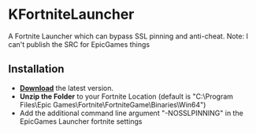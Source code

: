 # KFortniteLauncher
A Fortnite Launcher which can bypass SSL pinning and anti-cheat. Note: I can't publish the SRC for EpicGames things

## Installation 
* **[Download](https://github.com/TW-Knrl/KFNLauncher/releases/download/FortniteLauncher/FortniteLauncher.zip)** the latest version.  
* **Unzip the Folder** to your Fortnite Location (default is "C:\Program Files\Epic Games\Fortnite\FortniteGame\Binaries\Win64")  
* Add the additional command line argument "-NOSSLPINNING" in the EpicGames Launcher fortnite settings  
  
